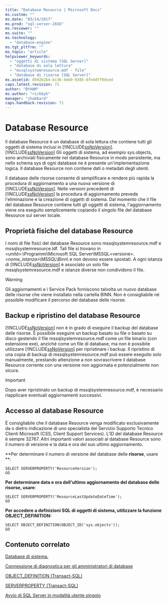 ```yaml
---
title: "Database Resource | Microsoft Docs"
ms.custom: ""
ms.date: "03/14/2017"
ms.prod: "sql-server-2016"
ms.reviewer: ""
ms.suite: ""
ms.technology: 
  - "database-engine"
ms.tgt_pltfrm: ""
ms.topic: "article"
helpviewer_keywords: 
  - "oggetti di sistema [SQL Server]"
  - "database di sola lettura"
  - "mssqlsystemresource.mdf - file"
  - "database di risorse [SQL Server]"
ms.assetid: d592b2b4-bc36-4eb9-9385-8fe4dff0dced
caps.latest.revision: 71
author: "BYHAM"
ms.author: "rickbyh"
manager: "jhubbard"
caps.handback.revision: 71
---
```

# Database Resource
  Il database Resource è un database di sola lettura che contiene tutti gli oggetti di sistema inclusi in [!INCLUDE[ssNoVersion](../../includes/ssnoversion-md.md)]. [!INCLUDE[ssNoVersion](../../includes/ssnoversion-md.md)] Gli oggetti di sistema, ad esempio sys.objects, sono archiviati fisicamente nel database Resource in modo persistente, ma nello schema sys di ogni database ne è presente un'implementazione logica. Il database Resource non contiene dati o metadati degli utenti.  
  
 Il database delle risorse consente di semplificare e rendere più rapida la procedura di aggiornamento a una nuova versione di [!INCLUDE[ssNoVersion](../../includes/ssnoversion-md.md)]. Nelle versioni precedenti di [!INCLUDE[ssNoVersion](../../includes/ssnoversion-md.md)] la procedura di aggiornamento prevede l'eliminazione e la creazione di oggetti di sistema. Dal momento che il file del database Resource contiene tutti gli oggetti di sistema, l'aggiornamento viene ora eseguito semplicemente copiando il singolo file del database Resource sul server locale.  
  
## Proprietà fisiche del database Resource  
 I nomi di file fisici del database Resource sono mssqlsystemresource.mdf e mssqlsystemresource.ldf. Tali file si trovano in \<*unità*>:\Programmi\Microsoft SQL Server\MSSQL\<versione>.\<*nome_istanza*>\MSSQL\Binn\ e non devono essere spostati. A ogni istanza di [!INCLUDE[ssNoVersion](../../includes/ssnoversion-md.md)] è associato un solo file mssqlsystemresource.mdf e istanze diverse non condividono il file.  
  
> [!WARNING]  
>  Gli aggiornamenti e i Service Pack forniscono talvolta un nuovo database delle risorse che viene installato nella cartella BINN. Non è consigliabile né possibile modificare il percorso del database delle risorse.  
  
## Backup e ripristino del database Resource  
 [!INCLUDE[ssNoVersion](../../includes/ssnoversion-md.md)] non è in grado di eseguire il backup del database delle risorse. È possibile eseguire un backup basato su file o basato su disco gestendo il file mssqlsystemresource.mdf come un file binario (con estensione exe), anziché come un file di database, ma non è possibile utilizzare [!INCLUDE[ssNoVersion](../../includes/ssnoversion-md.md)] per ripristinare i backup. Il ripristino di una copia di backup di mssqlsystemresource.mdf può essere eseguito solo manualmente, prestando attenzione a non sovrascrivere il database Resource corrente con una versione non aggiornata e potenzialmente non sicura.  
  
> [!IMPORTANT]  
>  Dopo aver ripristinato un backup di mssqlsystemresource.mdf, è necessario riapplicare eventuali aggiornamenti successivi.  
  
## Accesso al database Resource  
 È consigliabile che il database Resource venga modificato esclusivamente da o dietro indicazione di uno specialista del Servizio Supporto Tecnico Clienti Microsoft (CSS, Client Support Services). L'ID del database Resource è sempre 32767. Altri importanti valori associati al database Resource sono il numero di versione e la data e ora del suo ultimo aggiornamento.  
  
 **Per determinare il numero di versione del database delle **risorse**, usare **:  
  
```  
SELECT SERVERPROPERTY('ResourceVersion');  
GO  
```  
  
 **Per determinare data e ora dell'ultimo aggiornamento del database delle **risorse**, usare**:  
  
```  
SELECT SERVERPROPERTY('ResourceLastUpdateDateTime');  
GO  
```  
  
 **Per accedere a definizioni SQL di oggetti di sistema, utilizzare la funzione OBJECT_DEFINITION:**  
  
```  
SELECT OBJECT_DEFINITION(OBJECT_ID('sys.objects'));  
GO  
```  
  
## Contenuto correlato  
 [Database di sistema.](../../relational-databases/databases/system-databases.md)  
  
 [Connessione di diagnostica per gli amministratori di database](../../database-engine/configure-windows/diagnostic-connection-for-database-administrators.md)  
  
 [OBJECT_DEFINITION &#40;Transact-SQL&#41;](../../t-sql/functions/object-definition-transact-sql.md)  
  
 [SERVERPROPERTY &#40;Transact-SQL&#41;](../../t-sql/functions/serverproperty-transact-sql.md)  
  
 [Avvio di SQL Server in modalità utente singolo](../../database-engine/configure-windows/start-sql-server-in-single-user-mode.md)  
  
  